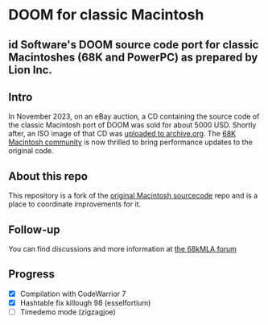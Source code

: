 # DOOM for classic Macintosh 

## id Software's DOOM source code port for classic Macintoshes (68K and PowerPC) as prepared by Lion Inc.

## Intro
In November 2023, on an eBay auction, a CD containing the source code of the classic Macintosh port of DOOM was sold for about 5000 USD. 
Shortly after, an ISO image of that CD was [uploaded to archive.org](https://archive.org/details/doom-mac-source).
The [68K Macintosh community](https://68kmla.org/) is now thrilled to bring performance updates to the original code.

## About this repo
This repository is a fork of the [original Macintosh sourcecode](https://github.com/fluddsskark/DOOM-Mac-src) repo and is a place to coordinate improvements for it.

## Follow-up
You can find discussions and more information at [the 68kMLA forum](https://68kmla.org/bb/index.php?threads/porting-linuxdoom-to-system-7-or-trying-to-progress-and-questions.45272/)

## Progress
- [x] Compilation with CodeWarrior 7
- [x] Hashtable fix killough 98 (esselfortium)
- [ ] Timedemo mode (zigzagjoe)
